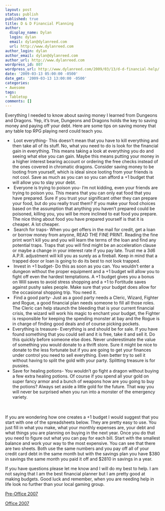 ```yaml
---
layout: post
status: publish
published: true
title: D & D Financial Planning
author:
  display_name: Dylan
  login: dylan
  email: dylan@dylanreed.com
  url: http://www.dylanreed.com
author_login: dylan
author_email: dylan@dylanreed.com
author_url: http://www.dylanreed.com
wordpress_id: 807
wordpress_url: http://www.dylanreed.com/2009/03/13/d-d-financial-help/
date: '2009-03-13 05:00:00 -0500'
date_gmt: '2009-03-13 13:00:00 -0500'
categories:
- Awesome
tags:
- Tabletop
comments: []
---
```

<p>Everything I needed to know about saving money I learned from Dungeons and Dragons. Yep, it&rsquo;s true, Dungeons and Dragons holds the key to saving money and paying off your debt. Here are some tips on saving money that any table top RPG playing nerd could teach you.</p>
<ul>
<li>&nbsp;Loot everything- This doesn&rsquo;t mean that you have to kill everything and then take all of its stuff. No, what you need to do is look for the financial gain in everything. This means taking a look at everything you do and seeing what else you can gain. Maybe this means putting your money in a higher interest bearing account or ordering the free checks instead of the ones covered in chromatic dragons. Consider saving money to be looting from yourself, which is ideal since looting from your friends is not cool. Save as much as you can so you can afford a +1 budget that will allow you to slay your debt.</li>
<li>&nbsp;Everyone is trying to poison you- I&rsquo;m not kidding, even your friends are trying to poison you. This means that you can only eat food that you have prepared. Sure if you trust your significant other they can prepare your food, but do you really trust them? If you make your food choices based on the assumption that anything you haven&rsquo;t prepared could be poisoned, killing you, you will be more inclined to eat food you prepare. The nice thing about food you have prepared yourself is that it is cheaper. A lot cheaper.</li>
<li>&nbsp;Search for traps- When you get offers in the mail for credit, get a loan or borrow money from anyone, READ THE FINE PRINT. Reading the fine print won&rsquo;t kill you and you will learn the terms of the loan and find any potential traps. Traps that you will find might be an acceleration clause or maybe a change in your interest rate if you pay late. Trust me a 3d6 A.P.R. adjustment will kill you as surely as a fireball. Keep in mind that a trapped door or loan is going to do its best to not look trapped.</li>
<li>&nbsp;Invest in +1 budget- Do this as soon as you can. You wouldn&rsquo;t enter a dungeon without the proper equipment and a +1 budget will allow you to fight off even the hardest temptations. A +1 budget gives you a bonus on Will saves to avoid stress shopping and a +1 to Fortitude saves against pushy sales people. Make sure that your budget does allow for the occasional shopping trip. You need it.</li>
<li>&nbsp;Find a good party- Just as a good party needs a Cleric, Wizard, Fighter and Rogue, a good financial plan needs someone to fill all those roles. The Cleric can help staunch the bleeding that is your current financial crisis, the wizard will work his magic to enchant your budget, the Fighter is responsible for keeping the spending monster at bay and the Rogue is in charge of finding good deals and of course picking pockets.</li>
<li>Everything is treasure- Everything is and should be for sale. If you have found something that you could sell and it is free, take it and sell it. Do this quickly before someone else does. Never underestimate the value of something you would donate to a thrift store. Sure it might be nice to donate to the less fortunate but if you are going to get your finances under control you need to sell everything. Even better try to sell it without having to split the gold with your party. Splitting treasure is for pussies.</li>
<li>Save for healing potions- You wouldn&rsquo;t go fight a dragon without buying a few extra healing potions. Of course if you spend all your gold on super fancy armor and a bunch of weapons how are you going to buy the potions? Always set aside a little gold for the future. That way you will never be surprised when you run into a monster of the emergency variety.</li><br />
</ul><br />
If you are wondering how one creates a +1 budget I would suggest that you start with one of the spreadsheets below. They are pretty easy to use. You just fill in what you make, what your monthly expenses are, your debt and what things you are planning on buying in the next year. Once you do that you need to figure out what you can pay for each bill. Start with the smallest balance and work your way to the most expensive. You can see that there are two sheets. Both use the same numbers and you pay off all of your credit card debt in the same month but with the savings plan you have $380 in savings the same month you paid it off and $2810 in savings in a year.</p>
<p>If you have questions please let me know and I will do my best to help. I am not saying that I am the best financial planner but I am pretty good at making budgets. Good luck and remember, when you are needing help in life look no further than your local gaming group.</p>
<p><a href="http://www.dylanreed.com/wp-content/uploads/2009/03/legendary-budget.xls">Pre-Office 2007</a></p>
<p><a href="http://www.dylanreed.com/wp-content/uploads/2009/03/legendary-budget.xlsx">Office 2007</a></p>
